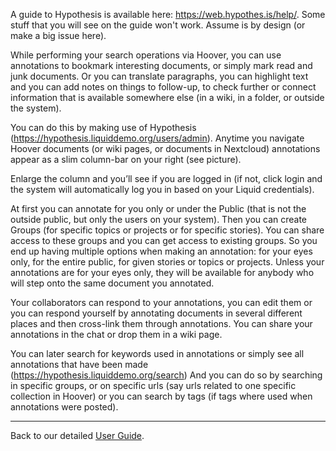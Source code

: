 A guide to Hypothesis is available here: https://web.hypothes.is/help/. 
Some stuff that you will see on the guide won't work. Assume is by design (or make a big issue here). 


While performing your search operations via Hoover, you can use annotations to bookmark interesting documents, or simply mark read and junk documents. Or you can translate paragraphs, you can highlight text and you can add notes on things to follow-up, to check further or connect information that is available somewhere else (in a wiki, in a folder, or outside the system). 

You can do this by making use of Hypothesis (https://hypothesis.liquiddemo.org/users/admin). Anytime you navigate Hoover documents (or wiki pages, or documents in Nextcloud) annotations appear as a slim column-bar on your right (see picture).

Enlarge the column and you’ll see if you are logged in (if not, click login and the system will automatically log you in based on your Liquid credentials). 

At first you can annotate for you only or under the Public (that is not the outside public, but only the users on your system). Then you can create Groups (for specific topics or projects or for specific stories). You can share access to these groups and you can get access to existing groups. So you end up having multiple options when making an annotation: for your eyes only, for the entire public, for given stories or topics or projects. Unless your annotations are for your eyes only, they will be available for anybody who will step onto the same document you annotated.   

Your collaborators can respond to your annotations, you can edit them or you can respond yourself by annotating documents in several different places and then cross-link them through annotations. You can share your annotations in the chat or drop them in a wiki page.  

You can later search for keywords used in annotations or simply see all annotations that have been made (https://hypothesis.liquiddemo.org/search) And you can do so by searching in specific groups, or on specific urls (say urls related to one specific collection in Hoover) or you can search by tags (if tags where used when annotations were posted). 


***


Back to our detailed [User Guide](https://github.com/liquidinvestigations/docs/wiki/User-Guide).